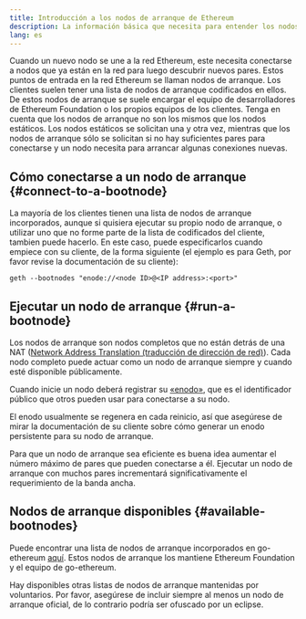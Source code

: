 ```yaml
---
title: Introducción a los nodos de arranque de Ethereum
description: La información básica que necesita para entender los nodos de arranque
lang: es
---
```


Cuando un nuevo nodo se une a la red Ethereum, este necesita conectarse a nodos que ya están en la red para luego descubrir nuevos pares. Estos puntos de entrada en la red Ethereum se llaman nodos de arranque. Los clientes suelen tener una lista de nodos de arranque codificados en ellos. De estos nodos de arranque se suele encargar el equipo de desarrolladores de Ethereum Foundation o los propios equipos de los clientes. Tenga en cuenta que los nodos de arranque no son los mismos que los nodos estáticos. Los nodos estáticos se solicitan una y otra vez, mientras que los nodos de arranque sólo se solicitan si no hay suficientes pares para conectarse y un nodo necesita para arrancar algunas conexiones nuevas.

## Cómo conectarse a un nodo de arranque {#connect-to-a-bootnode}

La mayoría de los clientes tienen una lista de nodos de arranque incorporados, aunque si quisiera ejecutar su propio nodo de arranque, o utilizar uno que no forme parte de la lista de codificados del cliente, tambien puede hacerlo. En este caso, puede especificarlos cuando empiece con su cliente, de la forma siguiente (el ejemplo es para Geth, por favor revise la documentación de su cliente):

```
geth --bootnodes "enode://<node ID>@<IP address>:<port>"
```

## Ejecutar un nodo de arranque {#run-a-bootnode}

Los nodos de arranque son nodos completos que no están detrás de una NAT ([Network Address Translation (traducción de dirección de red)](https://www.geeksforgeeks.org/network-address-translation-nat/)). Cada nodo completo puede actuar como un nodo de arranque siempre y cuando esté disponible públicamente.

Cuando inicie un nodo deberá registrar su [«enodo»](/developers/docs/networking-layer/network-addresses/#enode), que es el identificador público que otros pueden usar para conectarse a su nodo.

El enodo usualmente se regenera en cada reinicio, así que asegúrese de mirar la documentación de su cliente sobre cómo generar un enodo persistente para su nodo de arranque.

Para que un nodo de arranque sea eficiente es buena idea aumentar el número máximo de pares que pueden conectarse a él. Ejecutar un nodo de arranque con muchos pares incrementará significativamente el requerimiento de la banda ancha.

## Nodos de arranque disponibles {#available-bootnodes}

Puede encontrar una lista de nodos de arranque incorporados en go-ethereum [aquí](https://github.com/ethereum/go-ethereum/blob/master/params/bootnodes.go#L23). Estos nodos de arranque los mantiene Ethereum Foundation y el equipo de go-ethereum.

Hay disponibles otras listas de nodos de arranque mantenidas por voluntarios. Por favor, asegúrese de incluir siempre al menos un nodo de arranque oficial, de lo contrario podría ser ofuscado por un eclipse.
